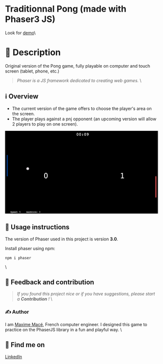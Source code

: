 # Traditionnal Pong (made with Phaser3 JS)

Look for [demo](https://ping-pong-kappa.vercel.app/)\

# 📄 Description

Original version of the Pong game, fully playable on computer and touch screen (tablet, phone, etc.)

> *Phaser is a JS framework dedicated to creating web games.*
\

## ℹ️ Overview

- The current version of the game offers to choose the player's area on the screen.
- The player plays against a pnj opponent (an upcoming version will allow 2 players to play on one screen).

![example](./example.png)

## 🚀 Usage instructions

The version of Phaser used in this project is version **3.0**.

Install phaser using npm:

```
npm i phaser
```
\

## 💭 Feedback and contribution

> *If you found this project nice or if you have suggestions, please start a **Contribution** !*
\

### ✍️ Author

I am [Maxime Macé](https://github.com/MaximeMace), French computer engineer. I designed this game to practice on the PhaserJS library in a fun and playful way.
\

## 📖 Find me on

[LinkedIn](https://www.linkedin.com/in/maxime-mace-09694515b/)
